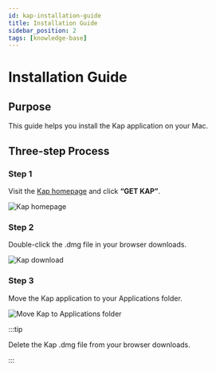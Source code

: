 ```yaml
---
id: kap-installation-guide
title: Installation Guide
sidebar_position: 2
tags: [knowledge-base]
---
```


# Installation Guide

## **Purpose**

This guide helps you install the Kap application on your Mac.

## **Three-step Process**

### Step 1

Visit the [Kap homepage](https://getkap.co/) and click **“GET KAP”**.

![Kap homepage](/img/Installation-Guide_327695_images/393231.jpg)

### Step 2

Double-click the .dmg file in your browser downloads.

![Kap download](/img/Installation-Guide_327695_images/262187.jpg)

### Step 3

Move the Kap application to your Applications folder.

![Move Kap to Applications folder](/img/Installation-Guide_327695_images/688130.png)

:::tip

Delete the Kap .dmg file from your browser downloads.

:::

